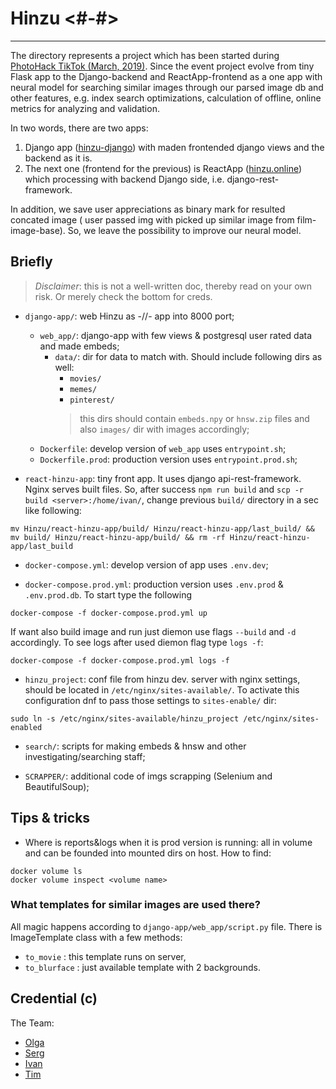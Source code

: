 # Hinzu <#-#>
---

The directory represents a project which has been started during [PhotoHack TikTok (March, 2019)](https://hacktiktok.photolab.me/). Since the event project evolve from tiny Flask app to the Django-backend and ReactApp-frontend as a one app with neural model for searching similar images through our parsed image db and other features, e.g. index search optimizations, calculation of offline, online metrics for analyzing and validation.

In two words, there are two apps:
1. Django app ([hinzu-django](https://hinzu.online/hinzu-django/)) with maden frontended django views and the backend as it is.
2. The next one (frontend for the previous) is ReactApp ([hinzu.online](https://hinzu.online/)) which processing with backend Django side, i.e. django-rest-framework.

In addition, we save user appreciations as binary mark for resulted concated image ( user passed img with picked up similar image from film-image-base). So, we leave the possibility to improve our neural model.

## Briefly

> <i>Disclaimer</i>: this is not a well-written doc, thereby read on your own risk. Or merely check the bottom for creds.

- `django-app/`: web Hinzu as -//- app into 8000 port;
  - `web_app/`: django-app with few views & postgresql user rated data and made embeds;
    - `data/`: dir for data to match with. Should include following dirs as well:
      - `movies/`
      - `memes/`
      - `pinterest/`
      > this dirs should contain `embeds.npy` or `hnsw.zip` files and also `images/` dir with images accordingly;
  - `Dockerfile`: develop version of `web_app` uses `entrypoint.sh`;
  - `Dockerfile.prod`: production version uses `entrypoint.prod.sh`;

- `react-hinzu-app`: tiny front app. It uses django api-rest-framework. Nginx serves built files. So, after success `npm run build` and `scp -r build <server>:/home/ivan/`, change previous `build/` directory in a sec like following:
```
mv Hinzu/react-hinzu-app/build/ Hinzu/react-hinzu-app/last_build/ && mv build/ Hinzu/react-hinzu-app/build/ && rm -rf Hinzu/react-hinzu-app/last_build
```


- `docker-compose.yml`: develop version of app uses `.env.dev`;

- `docker-compose.prod.yml`: production version uses `.env.prod` & ``.env.prod.db``. To start type the following
```
docker-compose -f docker-compose.prod.yml up
```
If want also build image and run just diemon use flags `--build` and `-d` accordingly. To see logs after used diemon flag type `logs -f`:
```
docker-compose -f docker-compose.prod.yml logs -f
```

- `hinzu_project`: conf file from hinzu dev. server with nginx settings, should be located in `/etc/nginx/sites-available/`. To activate this configuration dnf to pass those settings to `sites-enable/` dir:
```
sudo ln -s /etc/nginx/sites-available/hinzu_project /etc/nginx/sites-enabled
```

- `search/`: scripts for making embeds & hnsw and other investigating/searching staff;

- `SCRAPPER/`: additional code of imgs scrapping (Selenium and BeautifulSoup);

## Tips & tricks
- Where is reports&logs when it is prod version is running: all in volume and can be founded into mounted dirs on host. How to find:
```
docker volume ls
docker volume inspect <volume name>
```

### What templates for similar images are used there?
All magic happens according to `django-app/web_app/script.py` file. There is ImageTemplate class with a few methods:
- `to_movie` : this template runs on server,
- `to_blurface` : just available template with 2 backgrounds.

## Credential (c)

The Team:
- [Olga](https://github.com/OlgaRemit)
- [Serg](https://github.com/sergmiller)
- [Ivan](https://github.com/AlcibiadesCleinias)
- [Tim](https://github.com/toren332)
